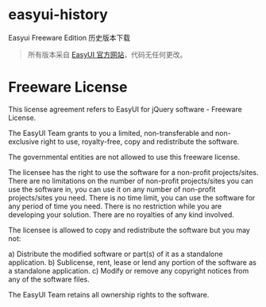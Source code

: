 # easyui-history
Easyui Freeware Edition 历史版本下载

> 所有版本采自 [EasyUI 官方网站](http://www.jeasyui.com)，代码无任何更改。

# Freeware License

This license agreement refers to EasyUI for jQuery software - Freeware License.

The EasyUI Team grants to you a limited, non-transferable and non-exclusive right to use, royalty-free, copy and redistribute the software.

The governmental entities are not allowed to use this freeware license.

The licensee has the right to use the software for a non-profit projects/sites. There are no limitations on the number of non-profit projects/sites you can use the software in, you can use it on any number of non-profit projects/sites you need. There is no time limit, you can use the software for any period of time you need. There is no restriction while you are developing your solution. There are no royalties of any kind involved.

The licensee is allowed to copy and redistribute the software but you may not:

a) Distribute the modified software or part(s) of it as a standalone application.
b) Sublicense, rent, lease or lend any portion of the software as a standalone application.
c) Modify or remove any copyright notices from any of the software files.

The EasyUI Team retains all ownership rights to the software.
